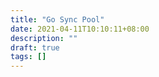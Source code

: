 ```yaml
---
title: "Go Sync Pool"
date: 2021-04-11T10:10:11+08:00
description: ""
draft: true
tags: []
---
```


<!--more-->

